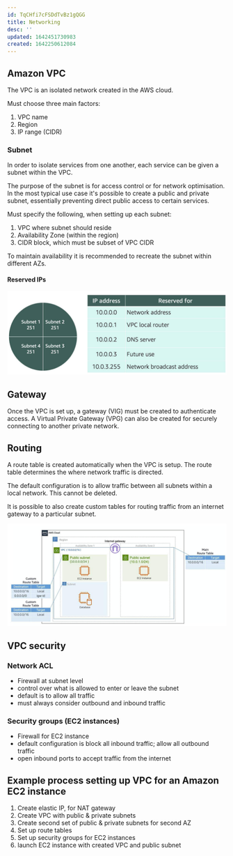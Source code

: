 ```yaml
---
id: TqCHfi7cFSDdTvBz1gQGG
title: Networking
desc: ''
updated: 1642451730983
created: 1642250612084
---
```


## Amazon VPC
The VPC is an isolated network created in the AWS cloud.

Must choose three main factors:
1. VPC name
2. Region
3. IP range (CIDR)

### Subnet
In order to isolate services from one another, each service can be given a subnet within the VPC.

The purpose of the subnet is for access control or for network optimisation. In the most typical use case it's possible to create a public and private subnet, essentially preventing direct public access to certain services. 

Must specify the following, when setting up each subnet:
1. VPC where subnet should reside
2. Availability Zone (within the region)
3. CIDR block, which must be subset of VPC CIDR

To maintain availability it is recommended to recreate the subnet within different AZs. 

#### Reserved IPs
![](/assets/images/2022-01-15-13-16-12.png)

## Gateway
Once the VPC is set up, a gateway (VIG) must be created to authenticate access. A Virtual Private Gateway (VPG) can also be created for securely connecting to another private network.

## Routing
A route table is created automatically when the VPC is setup. The route table determines the where network traffic is directed.

The default configuration is to allow traffic between all subnets within a local network. This cannot be deleted.

It is possible to also create custom tables for routing traffic from an internet gateway to a particular subnet. 

![](/assets/images/2022-01-17-19-43-38.png)

## VPC security

### Network ACL
- Firewall at subnet level
- control over what is allowed to enter or leave the subnet
- default is to allow all traffic
- must always consider outbound and inbound traffic

### Security groups (EC2 instances)
- Firewall for EC2 instance
- default configuration is block all inbound traffic; allow all outbound traffic
- open inbound ports to accept traffic from the internet


## Example process setting up VPC for an Amazon EC2 instance
1. Create elastic IP, for NAT gateway
2. Create VPC with public & private subnets
3. Create second set of public & private subnets for second AZ
4. Set up route tables
5. Set up security groups for EC2 instances
6. launch EC2 instance with created VPC and public subnet



    
    
    






